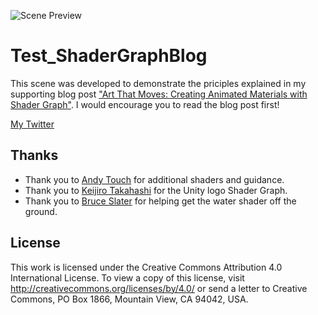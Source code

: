 ![Scene Preview](https://i.imgur.com/JVtjOhJ.jpg)
# Test_ShaderGraphBlog
This scene was developed to demonstrate the priciples explained in my supporting blog post ["Art That Moves: Creating Animated Materials with Shader Graph"](#). I would encourage you to read the blog post first! 

[My Twitter](https://twitter.com/John_O_Really)

## Thanks
* Thank you to [Andy Touch](https://twitter.com/andytouch) for additional shaders and guidance. 
* Thank you to [Keijiro Takahashi](https://twitter.com/_kzr) for the Unity logo Shader Graph. 
* Thank you to [Bruce Slater](https://twitter.com/RadForgeBruce) for helping get the water shader off the ground. 


## License 
This work is licensed under the Creative Commons Attribution 4.0 International License. To view a copy of this license, visit http://creativecommons.org/licenses/by/4.0/ or send a letter to Creative Commons, PO Box 1866, Mountain View, CA 94042, USA.

